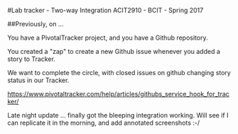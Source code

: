 #Lab tracker - Two-way Integration
ACIT2910 - BCIT - Spring 2017

##Previously, on ...

You have a PivotalTracker project, and you have a Github repository.

You created a "zap" to create a new Github issue whenever you added a story
to Tracker.

We want to complete the circle, with closed issues on github changing story status
in our Tracker.


https://www.pivotaltracker.com/help/articles/githubs_service_hook_for_tracker/

Late night update ... finally got the bleeping integration working.
Will see if I can replicate it in the morning, and add annotated screenshots :-/